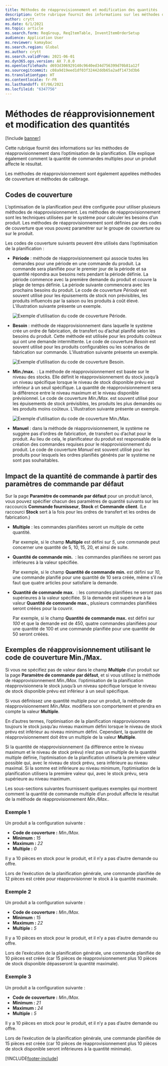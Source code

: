```yaml
---
title: Méthodes de réapprovisionnement et modification des quantités
description: Cette rubrique fournit des informations sur les méthodes de réapprovisionnement dans l’optimisation de la planification. Elle explique également comment la quantité de commandes multiples pour un produit affecte le résultat.
author: crytt
ms.date: 6/1/2021
ms.topic: article
ms.search.form: ReqGroup, ReqItemTable, InventItemOrderSetup
audience: Application User
ms.reviewer: kamaybac
ms.search.region: Global
ms.author: crytt
ms.search.validFrom: 2021-06-01
ms.dyn365.ops.version: AX 7.0.0
ms.openlocfilehash: d693d306929140c9640ed34d756399d70b81a12f
ms.sourcegitcommit: c08a9d19eed1df03f32442ddb65a2adf1473d3b6
ms.translationtype: HT
ms.contentlocale: fr-FR
ms.lasthandoff: 07/06/2021
ms.locfileid: "6347756"
---
```

# <a name="replenishment-methods-and-quantity-modification"></a>Méthodes de réapprovisionnement et modification des quantités

[!include [banner](../../includes/banner.md)]

Cette rubrique fournit des informations sur les méthodes de réapprovisionnement dans l’optimisation de la planification. Elle explique également comment la quantité de commandes multiples pour un produit affecte le résultat.

Les méthodes de réapprovisionnement sont également appelées méthodes de couverture et méthodes de calibrage.

## <a name="coverage-codes"></a>Codes de couverture

L’optimisation de la planification peut être configurée pour utiliser plusieurs méthodes de réapprovisionnement. Les méthodes de réapprovisionnement sont les techniques utilisées par le système pour calculer les besoins d’un produit. Les méthodes de réapprovisionnement sont définies par des codes de couverture que vous pouvez paramétrer sur le groupe de couverture ou sur le produit.

Les codes de couverture suivants peuvent être utilisés dans l’optimisation de la planification :

- **Période** : méthode de réapprovisionnement qui associe toutes les demandes pour une période en une commande du produit. La commande sera planifiée pour le premier jour de la période et sa quantité répondra aux besoins nets pendant la période définie. La période commence avec la première demande du produit et couvre la plage de temps définie. La période suivante commencera avec les prochains besoins du produit. Le code de couverture *Période* est souvent utilisé pour les épuisements de stock non prévisibles, les produits influencés par la saison ou les produits à coût élevé. L’illustration suivante présente un exemple.

    ![Exemple d’utilisation du code de couverture Période.](./media/coverage-code-period.png "Exemple d’utilisation du code de couverture Période")

- **Besoin** : méthode de réapprovisionnement dans laquelle le système crée un ordre de fabrication, de transfert ou d’achat planifié selon les besoins du produit. Cette méthode est utilisée pour les produits coûteux qui ont une demande intermittente. Le code de couverture *Besoin* est souvent utilisé pour les produits configurables ou les scénarios de fabrication sur commande. L’illustration suivante présente un exemple.

    ![Exemple d’utilisation du code de couverture Besoin.](./media/coverage-code-requirement.png "Exemple d’utilisation du code de couverture Besoin")

- **Min./max.**  : La méthode de réapprovisionnement est basée sur le niveau des stocks. Elle définit le réapprovisionnement du stock jusqu’à un niveau spécifique lorsque le niveau de stock disponible prévu est inférieur à un seuil spécifique. La quantité de réapprovisionnement sera la différence entre le niveau maximum et le niveau disponible prévisionnel. Le code de couverture *Min./Max.* est souvent utilisé pour les épuisements de stock prévisibles, les produits les plus demandés ou les produits moins coûteux. L’illustration suivante présente un exemple.

    ![Exemple d’utilisation du code de couverture Min./Max.](./media/coverage-code-min-max.png "Exemple d’utilisation du code de couverture Min./Max.")

- **Manuel** : dans la méthode de réapprovisionnement, le système ne suggère pas d’ordres de fabrication, de transfert ou d’achat pour le produit. Au lieu de cela, le planificateur du produit est responsable de la création des commandes requises pour le réapprovisionnement du produit. Le code de couverture *Manuel* est souvent utilisé pour les produits pour lesquels les ordres planifiés générés par le système ne sont pas souhaitables.

## <a name="impact-of-the-order-quantity-from-default-order-settings"></a>Impact de la quantité de commande à partir des paramètres de commande par défaut

Sur la page **Paramètre de commande par défaut** pour un produit lancé, vous pouvez spécifier chacun des paramètres de quantité suivants sur les raccourcis **Commande fournisseur**, **Stock** et **Commande client**. (Le raccourci **Stock** sert à la fois pour les ordres de transfert et les ordres de fabrication.)

- **Multiple** : les commandes planifiées seront un multiple de cette quantité.

    Par exemple, si le champ **Multiple** est défini sur *5*, une commande peut concerner une quantité de 5, 10, 15, 20, et ainsi de suite.

- **Quantité de commande min.**  : les commandes planifiées ne seront pas inférieures à la valeur spécifiée.

    Par exemple, si le champ **Quantité de commande min.** est défini sur *10*, une commande planifié pour une quantité de 10 sera créée, même s’il ne faut que quatre articles pour satisfaire la demande.

- **Quantité de commande max.**  : les commandes planifiées ne seront pas supérieures à la valeur spécifiée. Si la demande est supérieure à la valeur **Quantité de commande max.**, plusieurs commandes planifiées seront créées pour la couvrir.

    Par exemple, si le champ **Quantité de commande max.** est défini sur *100* et que la demande est de 450, quatre commandes planifiées pour une quantité de 100 et une commande planifiée pour une quantité de 50 seront créées.

## <a name="examples-of-replenishment-that-use-the-minmax-coverage-code"></a>Exemples de réapprovisionnement utilisant le code de couverture Min./Max.

Si vous ne spécifiez pas de valeur dans le champ **Multiple** d’un produit sur la page **Paramètre de commande par défaut**, et si vous utilisez la méthode de réapprovisionnement *Min./Max.* l’optimisation de la planification réapprovisionnera le stock jusqu’à un niveau spécifique lorsque le niveau de stock disponible prévu est inférieur à un seuil spécifique.

Si vous définissez une quantité multiple pour un produit, la méthode de réapprovisionnement *Min./Max.* modifiera son comportement et prendra en compte la valeur **Multiple**.

En d’autres termes, l’optimisation de la planification réapprovisionnera toujours le stock jusqu’au niveau maximum défini lorsque le niveau de stock prévu est inférieur au niveau minimum défini. Cependant, la quantité de réapprovisionnement doit être un multiple de la valeur **Multiple**.

Si la quantité de réapprovisionnement (la différence entre le niveau maximum et le niveau de stock prévu) n’est pas un multiple de la quantité multiple définie, l’optimisation de la planification utilisera la première valeur possible qui, avec le niveau de stock prévu, sera inférieure au niveau maximal. Si la somme est inférieure au niveau minimum, l’optimisation de la planification utilisera la première valeur qui, avec le stock prévu, sera supérieure au niveau maximum.

Les sous-sections suivantes fournissent quelques exemples qui montrent comment la quantité de commande multiple d’un produit affecte le résultat de la méthode de réapprovisionnement *Min./Max.*.

### <a name="example-1"></a>Exemple 1

Un produit a la configuration suivante :

- **Code de couverture :** *Min./Max.*
- **Minimum :** *15*
- **Maximum :** *22*
- **Multiple :** *0*

Il y a 10 pièces en stock pour le produit, et il n’y a pas d’autre demande ou offre.

Lors de l’exécution de la planification générale, une commande planifiée de 12 pièces est créée pour réapprovisionner le stock à la quantité maximale.

### <a name="example-2"></a>Exemple 2

Un produit a la configuration suivante :

- **Code de couverture :** *Min./Max.*
- **Minimum :** *15*
- **Maximum :** *22*
- **Multiple :** *5*

Il y a 10 pièces en stock pour le produit, et il n’y a pas d’autre demande ou offre.

Lors de l’exécution de la planification générale, une commande planifiée de 10 pièces est créée (car 15 pièces de réapprovisionnement plus 10 pièces de stock disponible dépasseront la quantité maximale).

### <a name="example-3"></a>Exemple 3

Un produit a la configuration suivante :

- **Code de couverture :** *Min./Max.*
- **Minimum :** *21*
- **Maximum :** *24*
- **Multiple :** *5*

Il y a 10 pièces en stock pour le produit, et il n’y a pas d’autre demande ou offre.

Lors de l’exécution de la planification générale, une commande planifiée de 15 pièces est créée (car 10 pièces de réapprovisionnement plus 10 pièces de stock disponible seront inférieures à la quantité minimale).

[!INCLUDE[footer-include](../../../includes/footer-banner.md)]
